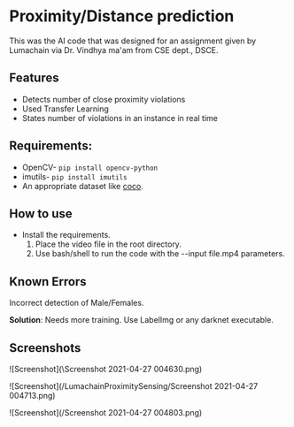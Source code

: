 # Proximity/Distance prediction

This was the AI code that was designed for an assignment given by Lumachain via Dr. Vindhya ma'am from CSE dept., DSCE.


## Features 

- Detects number of close proximity violations
- Used Transfer Learning
- States number of violations in an instance in real time                                                                                                                                                                                                                                                                                                                                                                                                                                                                                                                                                                                                                                                                                                                                                                                                                                                                     
## Requirements:

- OpenCV- `pip install opencv-python` 		
- imutils- `pip install imutils`
- An appropriate dataset like [coco](https://cocodataset.org/#download). 

## How to use

-  Install the requirements.
   1. Place the video file in the root directory.
   2. Use bash/shell to run the code with the --input file.mp4 parameters.

## Known Errors

Incorrect detection of Male/Females. 

**Solution**: Needs more training. Use LabelImg or any darknet executable. 

## Screenshots 

![Screenshot](\Screenshot 2021-04-27 004630.png)

![Screenshot](/LumachainProximitySensing/Screenshot 2021-04-27 004713.png)

![Screenshot](/Screenshot 2021-04-27 004803.png)


